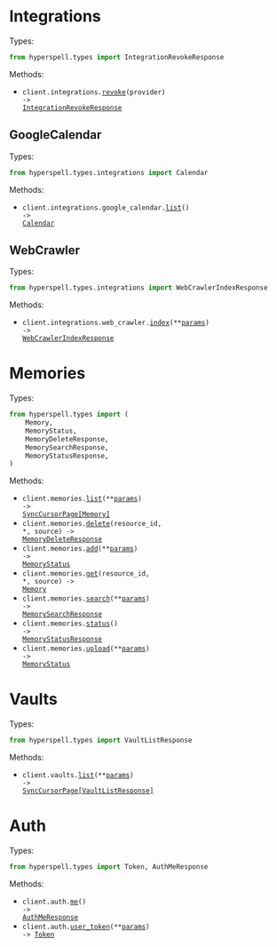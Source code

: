 # Integrations

Types:

```python
from hyperspell.types import IntegrationRevokeResponse
```

Methods:

- <code title="get /integrations/{provider}/revoke">client.integrations.<a href="./src/hyperspell/resources/integrations/integrations.py">revoke</a>(provider) -> <a href="./src/hyperspell/types/integration_revoke_response.py">IntegrationRevokeResponse</a></code>

## GoogleCalendar

Types:

```python
from hyperspell.types.integrations import Calendar
```

Methods:

- <code title="get /integrations/google_calendar/list">client.integrations.google_calendar.<a href="./src/hyperspell/resources/integrations/google_calendar.py">list</a>() -> <a href="./src/hyperspell/types/integrations/calendar.py">Calendar</a></code>

## WebCrawler

Types:

```python
from hyperspell.types.integrations import WebCrawlerIndexResponse
```

Methods:

- <code title="get /integrations/web_crawler/index">client.integrations.web_crawler.<a href="./src/hyperspell/resources/integrations/web_crawler.py">index</a>(\*\*<a href="src/hyperspell/types/integrations/web_crawler_index_params.py">params</a>) -> <a href="./src/hyperspell/types/integrations/web_crawler_index_response.py">WebCrawlerIndexResponse</a></code>

# Memories

Types:

```python
from hyperspell.types import (
    Memory,
    MemoryStatus,
    MemoryDeleteResponse,
    MemorySearchResponse,
    MemoryStatusResponse,
)
```

Methods:

- <code title="get /memories/list">client.memories.<a href="./src/hyperspell/resources/memories.py">list</a>(\*\*<a href="src/hyperspell/types/memory_list_params.py">params</a>) -> <a href="./src/hyperspell/types/memory.py">SyncCursorPage[Memory]</a></code>
- <code title="delete /memories/delete/{source}/{resource_id}">client.memories.<a href="./src/hyperspell/resources/memories.py">delete</a>(resource_id, \*, source) -> <a href="./src/hyperspell/types/memory_delete_response.py">MemoryDeleteResponse</a></code>
- <code title="post /memories/add">client.memories.<a href="./src/hyperspell/resources/memories.py">add</a>(\*\*<a href="src/hyperspell/types/memory_add_params.py">params</a>) -> <a href="./src/hyperspell/types/memory_status.py">MemoryStatus</a></code>
- <code title="get /memories/get/{source}/{resource_id}">client.memories.<a href="./src/hyperspell/resources/memories.py">get</a>(resource_id, \*, source) -> <a href="./src/hyperspell/types/memory.py">Memory</a></code>
- <code title="post /memories/query">client.memories.<a href="./src/hyperspell/resources/memories.py">search</a>(\*\*<a href="src/hyperspell/types/memory_search_params.py">params</a>) -> <a href="./src/hyperspell/types/memory_search_response.py">MemorySearchResponse</a></code>
- <code title="get /memories/status">client.memories.<a href="./src/hyperspell/resources/memories.py">status</a>() -> <a href="./src/hyperspell/types/memory_status_response.py">MemoryStatusResponse</a></code>
- <code title="post /memories/upload">client.memories.<a href="./src/hyperspell/resources/memories.py">upload</a>(\*\*<a href="src/hyperspell/types/memory_upload_params.py">params</a>) -> <a href="./src/hyperspell/types/memory_status.py">MemoryStatus</a></code>

# Vaults

Types:

```python
from hyperspell.types import VaultListResponse
```

Methods:

- <code title="get /vault/list">client.vaults.<a href="./src/hyperspell/resources/vaults.py">list</a>(\*\*<a href="src/hyperspell/types/vault_list_params.py">params</a>) -> <a href="./src/hyperspell/types/vault_list_response.py">SyncCursorPage[VaultListResponse]</a></code>

# Auth

Types:

```python
from hyperspell.types import Token, AuthMeResponse
```

Methods:

- <code title="get /auth/me">client.auth.<a href="./src/hyperspell/resources/auth.py">me</a>() -> <a href="./src/hyperspell/types/auth_me_response.py">AuthMeResponse</a></code>
- <code title="post /auth/user_token">client.auth.<a href="./src/hyperspell/resources/auth.py">user_token</a>(\*\*<a href="src/hyperspell/types/auth_user_token_params.py">params</a>) -> <a href="./src/hyperspell/types/token.py">Token</a></code>
